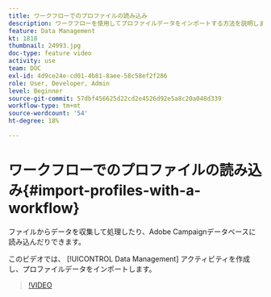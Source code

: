 ```yaml
---
title: ワークフローでのプロファイルの読み込み
description: ワークフローを使用してプロファイルデータをインポートする方法を説明します。
feature: Data Management
kt: 1818
thumbnail: 24993.jpg
doc-type: feature video
activity: use
team: DOC
exl-id: 4d9ce24e-cd01-4b81-8aee-58c58ef2f286
role: User, Developer, Admin
level: Beginner
source-git-commit: 57dbf456625d22cd2e4526d92e5a8c20a048d339
workflow-type: tm+mt
source-wordcount: '54'
ht-degree: 18%

---
```


# ワークフローでのプロファイルの読み込み{#import-profiles-with-a-workflow}

ファイルからデータを収集して処理したり、Adobe Campaignデータベースに読み込んだりできます。

このビデオでは、 [!UICONTROL Data Management] アクティビティを作成し、プロファイルデータをインポートします。

>[!VIDEO](https://video.tv.adobe.com/v/24993?quality=12)
